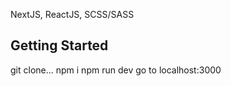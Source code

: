 NextJS, ReactJS, SCSS/SASS

## Getting Started

git clone...
npm i
npm run dev
go to localhost:3000
